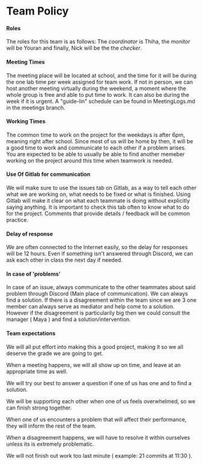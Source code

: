 # Team Policy

#### Roles

The roles for this team is as follows: The _coordinator_ is Thiha, the _monitor_ will be Youran and finally, Nick will be the the _checker_.

#### Meeting Times

The meeting place will be located at school, and the time for it will be during the one lab time per week assigned for team work. If not in person, we can host another meeting virtually during the weekend, a moment where the whole group is free and able to put time to work. It can also be during the week if it is urgent. A "guide-lin" schedule can be found in MeetingLogs.md in the meetings branch.

#### Working Times

The common time to work on the project for the weekdays is after 6pm, meaning right after school. Since most of us will be home by then, it will be a good time to work and communicate to each other if a problem arises. You are expected to be able to usually be able to find another memeber working on the project around this time when teamwork is needed.

#### Use Of Gitlab for communication

We will make sure to use the issues tab on Gitlab, as a way to tell each other what we are working on, what needs to be fixed or what is finished. Using Gitlab will make it clear on what each teammate is doing without explicitly saying anything. It is important to check this tab often to know what to do for the project. Comments that provide details / feedback will be common practice.

#### Delay of response

We are often connected to the Internet easily, so the delay for responses will be 12 hours. Even if something isn't answered through Discord, we can ask each other in class the next day if needed.

#### In case of 'problems'

In case of an issue, always communicate to the other teammates about said problem through Discord (Main place of communication). We can always find a solution. If there is a disagreement within the team since we are 3 one member can always serve as mediator and help come to a solution. However if the disagreement is particularily big then we could consult the manager ( Maya ) and find a solution/intervention.

#### Team expectations

We will all put effort into making this a good project, making it so we all deserve the grade we are going to get.

When a meeting happens, we will all show up on time, and leave at an appropriate time as well.

We will try our best to answer a question if one of us has one and to find a solution.

We will be supporting each other when one of us feels overwhelmed, so we can finish strong together.

When one of us encounters a problem that will affect their performance, they will inform the rest of the team.

When a disagreement happens, we will have to resolve it within ourselves unless its is extremely problematic.

We will not finish out work too last minute ( example: 21 commits at 11:30 ).